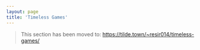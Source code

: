 ```yaml
---
layout: page
title: 'Timeless Games'
---
```


> This section has been moved to:
> https://tilde.town/~resir014/timeless-games/
